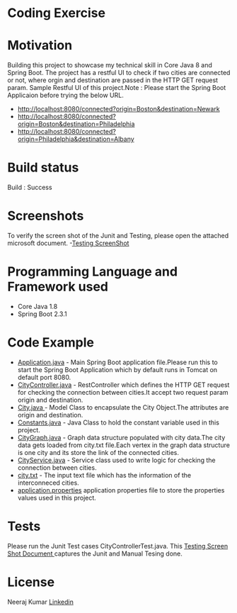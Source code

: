 <h1> Coding Exercise </h1>

<h1> Motivation </h1>
Building this project to showcase my technical skill in Core Java 8 and Spring Boot.
The project has a restful UI to check if two cities are connected or not, where orgin and destination are passed in the HTTP GET request param.
Sample Restful UI of this project.Note : Please start the Spring Boot Applicaion before trying the below URL.
<ul>
  <li><a href="http://localhost:8080/connected?origin=Boston&destination=Newark"> http://localhost:8080/connected?origin=Boston&destination=Newark </a></li>
  <li><a href="http://localhost:8080/connected?origin=Boston&destination=Philadelphia"> http://localhost:8080/connected?origin=Boston&destination=Philadelphia </a></li>
  <li><a href="http://localhost:8080/connected?origin=Philadelphia&destination=Albany"> http://localhost:8080/connected?origin=Philadelphia&destination=Albany </a></li>
</ul>
  
  
<h1> Build status </h1>
Build : Success


<h1> Screenshots </h1>
To verify the screen shot of the Junit and Testing, please open the attached microsoft document. -<a href= "https://github.com/neeraj1982/Coding-Exercise/blob/master/Testing-ScreenShot.docx">Testing ScreenShot </a>

<h1> Programming Language and Framework used </h1>
<ul>
<li> Core Java 1.8 </li>
<li> Spring Boot 2.3.1 </li>
</ul>

<h1> Code Example </h1>
<ul>
<li><a href="https://github.com/neeraj1982/Coding-Exercise/blob/master/src/main/java/com/city/Application.java">Application.java</a> - Main Spring Boot application file.Please run this to start the Spring Boot Application which by default runs in Tomcat on default port 8080. </li>
<li><a href="https://github.com/neeraj1982/Coding-Exercise/blob/master/src/main/java/com/city/controller/CityController.java">CityController.java</a> - RestController which defines the HTTP GET request for checking the connection between cities.It accept two request 
param origin and destination. <a href = http://localhost:8080/connected?origin=Boston&destination=Newark </a> </li>
<li><a href="https://github.com/neeraj1982/Coding-Exercise/blob/master/src/main/java/com/city/model/City.java">City.java </a> - Model Class to encapsulate the City Object.The attributes are origin and destination. </li>
<li><a href="https://github.com/neeraj1982/Coding-Exercise/blob/master/src/main/java/com/city/model/Constants.java">Constants.java</a> - Java Class to hold the constant variable used in this project. </li>
<li><a href="https://github.com/neeraj1982/Coding-Exercise/blob/master/src/main/java/com/city/service/CityGraph.java">CityGraph.java</a> - Graph data structure populated with city data.The city data gets loaded from city.txt file.Each vertex in the graph data structure is one city and its store the link of the connected cities. </li>
<li><a href="https://github.com/neeraj1982/Coding-Exercise/blob/master/src/main/java/com/city/service/CityService.java">CityService.java</a> - Service class used to write logic for checking the connection between cities.</li>
<li><a href="https://github.com/neeraj1982/Coding-Exercise/blob/master/src/main/resources/city.txt">city.txt</a> - The input text file which has the information of the interconneced cities.</a></li>
<li><a href="https://github.com/neeraj1982/Coding-Exercise/blob/master/src/main/resources/application.properties">application.properties</a> application properties file to store the properties values used in this project.</li>
</ul>


<h1>Tests</h1>
Please run the Junit Test cases CityControllerTest.java.
This <a href ="https://github.com/neeraj1982/Coding-Exercise/blob/master/Testing-ScreenShot.docx"> Testing Screen Shot Document </a>  captures the Junit and Manual Tesing done. 


<h1>License</h1>
Neeraj Kumar <a href="https://www.linkedin.com/in/kr28neeraj"> Linkedin </a>









